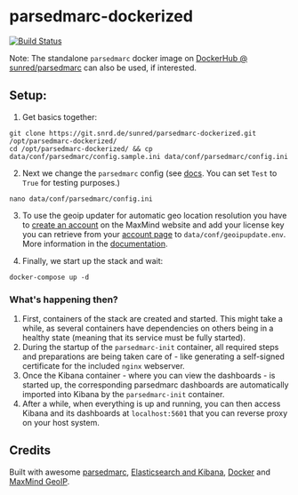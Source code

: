 # parsedmarc-dockerized

[![Build Status](https://drone.boehm.sh/api/badges/SunRed/parsedmarc-dockerized/status.svg)](https://drone.boehm.sh/SunRed/parsedmarc-dockerized)

Note: The standalone `parsedmarc` docker image on [DockerHub @ sunred/parsedmarc](https://hub.docker.com/r/sunred/parsedmarc) can also be used, if interested.

## Setup:
1. Get basics together:
```
git clone https://git.snrd.de/sunred/parsedmarc-dockerized.git /opt/parsedmarc-dockerized/
cd /opt/parsedmarc-dockerized/ && cp data/conf/parsedmarc/config.sample.ini data/conf/parsedmarc/config.ini
```

2. Next we change the `parsedmarc` config (see [docs](https://domainaware.github.io/parsedmarc/#configuration-file). You can set `Test` to `True` for testing purposes.)
```
nano data/conf/parsedmarc/config.ini
```

3. To use the geoip updater for automatic geo location resolution you have to [create an account](https://www.maxmind.com/en/geolite2/signup) on the MaxMind website and add your license key you can retrieve from your [account page](https://www.maxmind.com/en/account) to `data/conf/geoipupdate.env`. More information in the [documentation](https://crazymax.dev/geoip-updater/usage/prerequisites/).

4. Finally, we start up the stack and wait:
```
docker-compose up -d
```

### What's happening then?

1. First, containers of the stack are created and started. This might take a while, as several containers have dependencies on others being in a healthy state (meaning that its service must be fully started).
2. During the startup of the `parsedmarc-init` container, all required steps and preparations are being taken care of - like generating a self-signed certificate for the included `nginx` webserver.
3. Once the Kibana container - where you can view the dashboards - is started up, the corresponding parsedmarc dashboards are automatically imported into Kibana by the `parsedmarc-init` container.
4. After a while, when everything is up and running, you can then access Kibana and its dashboards at `localhost:5601` that you can reverse proxy on your host system.

## Credits

Built with awesome [parsedmarc](https://github.com/domainaware/checkdmarc), [Elasticsearch and Kibana](https://www.elastic.co/), [Docker](https://docker.com) and [MaxMind GeoIP](https://dev.maxmind.com/geoip/geoip2/geolite2/).
